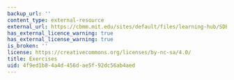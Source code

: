 ```yaml
---
backup_url: ''
content_type: external-resource
external_url: https://cbmm.mit.edu/sites/default/files/learning-hub/SDE_ProblemSet.pdf
has_external_licence_warning: true
has_external_license_warning: true
is_broken: ''
license: https://creativecommons.org/licenses/by-nc-sa/4.0/
title: Exercises
uid: 4f9ed1b8-4a4d-456d-ae5f-92dc56ab4aed
---
```

